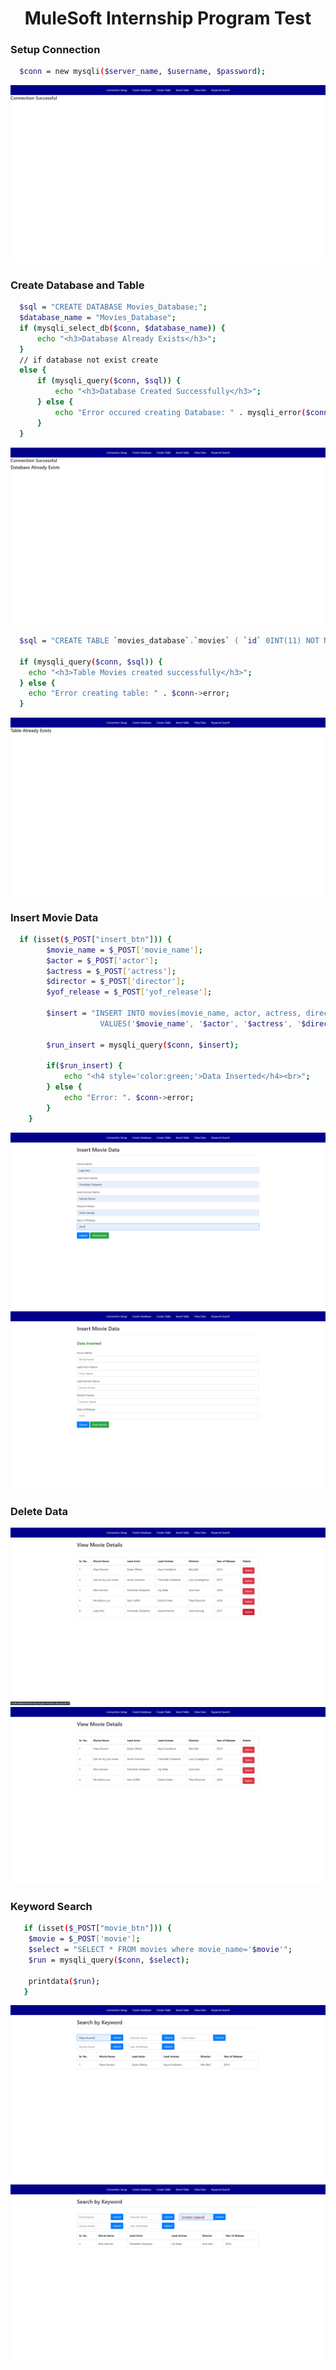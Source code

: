<h1 align="center">MuleSoft Internship Program Test</h1>

<h3>Setup Connection</h3>

```bash
  $conn = new mysqli($server_name, $username, $password);
```

<img alt="hello_world" src="https://github.com/kiran11621/MuleSoft-Internship-Program-Test/blob/main/images/Screenshot%20(18).png" />

<h3>Create Database and Table</h3>

```bash
  $sql = "CREATE DATABASE Movies_Database;";
  $database_name = "Movies_Database";
  if (mysqli_select_db($conn, $database_name)) {
      echo "<h3>Database Already Exists</h3>";
  }
  // if database not exist create 
  else {
      if (mysqli_query($conn, $sql)) {
          echo "<h3>Database Created Successfully</h3>";
      } else {
          echo "Error occured creating Database: " . mysqli_error($conn);
      }
  }
```

<img alt="hello_world" src="https://github.com/kiran11621/MuleSoft-Internship-Program-Test/blob/main/images/Screenshot%20(19).png" />

```bash
  $sql = "CREATE TABLE `movies_database`.`movies` ( `id` 0INT(11) NOT NULL AUTO_INCREMENT , `movie_name` VARCHAR(256) NOT NULL , `actor` VARCHAR(256) NOT NULL , `actress` VARCHAR(256) NOT NULL , `director` VARCHAR(256) NOT NULL , `year_of_release` VARCHAR(256) NOT NULL , PRIMARY KEY (`id`)) ENGINE = InnoDB;";
         
  if (mysqli_query($conn, $sql)) {
    echo "<h3>Table Movies created successfully</h3>";
  } else {
    echo "Error creating table: " . $conn->error;
  }
```

<img alt="hello_world" src="https://github.com/kiran11621/MuleSoft-Internship-Program-Test/blob/main/images/Screenshot%20(20).png" />

<h3>Insert Movie Data</h3>

```bash
  if (isset($_POST["insert_btn"])) {
		$movie_name = $_POST['movie_name'];
		$actor = $_POST['actor'];
		$actress = $_POST['actress'];
		$director = $_POST['director'];
		$yof_release = $_POST['yof_release'];
   
		$insert = "INSERT INTO movies(movie_name, actor, actress, director, year_of_release) 
                    VALUES('$movie_name', '$actor', '$actress', '$director', '$yof_release')";

		$run_insert = mysqli_query($conn, $insert);

		if($run_insert) {
			echo "<h4 style='color:green;'>Data Inserted</h4><br>";
		} else {
			echo "Error: ". $conn->error;
		}
	}
```

<img alt="hello_world" src="https://github.com/kiran11621/MuleSoft-Internship-Program-Test/blob/main/images/Screenshot%20(21).png" />
<img alt="hello_world" src="https://github.com/kiran11621/MuleSoft-Internship-Program-Test/blob/main/images/Screenshot%20(22).png" />

<h3>Delete Data</h3>

<img alt="hello_world" src="https://github.com/kiran11621/MuleSoft-Internship-Program-Test/blob/main/images/Screenshot%20(23).png" />
<img alt="hello_world" src="https://github.com/kiran11621/MuleSoft-Internship-Program-Test/blob/main/images/Screenshot%20(24).png" />

<h3>Keyword Search</h3>

```bash
   if (isset($_POST["movie_btn"])) {
	$movie = $_POST['movie'];
	$select = "SELECT * FROM movies where movie_name='$movie'";
	$run = mysqli_query($conn, $select);

	printdata($run);
   }
```

<img alt="hello_world" src="https://github.com/kiran11621/MuleSoft-Internship-Program-Test/blob/main/images/Screenshot%20(25).png" />
<img alt="hello_world" src="https://github.com/kiran11621/MuleSoft-Internship-Program-Test/blob/main/images/Screenshot%20(26).png" />
